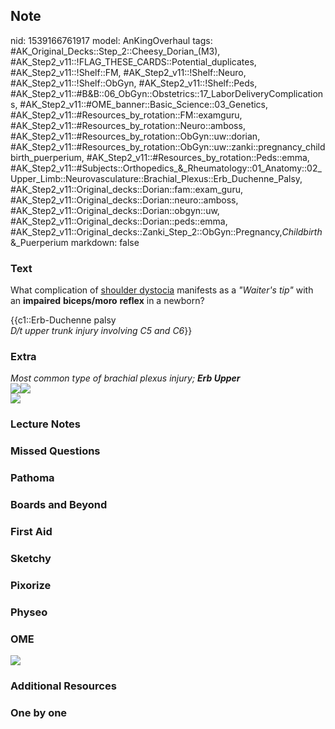 ## Note
nid: 1539166761917
model: AnKingOverhaul
tags: #AK_Original_Decks::Step_2::Cheesy_Dorian_(M3), #AK_Step2_v11::!FLAG_THESE_CARDS::Potential_duplicates, #AK_Step2_v11::!Shelf::FM, #AK_Step2_v11::!Shelf::Neuro, #AK_Step2_v11::!Shelf::ObGyn, #AK_Step2_v11::!Shelf::Peds, #AK_Step2_v11::#B&B::06_ObGyn::Obstetrics::17_LaborDeliveryComplications, #AK_Step2_v11::#OME_banner::Basic_Science::03_Genetics, #AK_Step2_v11::#Resources_by_rotation::FM::examguru, #AK_Step2_v11::#Resources_by_rotation::Neuro::amboss, #AK_Step2_v11::#Resources_by_rotation::ObGyn::uw::dorian, #AK_Step2_v11::#Resources_by_rotation::ObGyn::uw::zanki::pregnancy_childbirth_puerperium, #AK_Step2_v11::#Resources_by_rotation::Peds::emma, #AK_Step2_v11::#Subjects::Orthopedics_&_Rheumatology::01_Anatomy::02_Upper_Limb::Neurovasculature::Brachial_Plexus::Erb_Duchenne_Palsy, #AK_Step2_v11::Original_decks::Dorian::fam::exam_guru, #AK_Step2_v11::Original_decks::Dorian::neuro::amboss, #AK_Step2_v11::Original_decks::Dorian::obgyn::uw, #AK_Step2_v11::Original_decks::Dorian::peds::emma, #AK_Step2_v11::Original_decks::Zanki_Step_2::ObGyn::Pregnancy,_Childbirth_&_Puerperium
markdown: false

### Text
What complication of <u>shoulder dystocia</u> manifests as a
<i>"Waiter's tip"</i> with an <b>impaired</b> <b>biceps/moro</b>
<b>reflex</b> in a newborn?
<div>
  {{c1::Erb-Duchenne palsy
</div>
<div>
  <i>D/t upper trunk injury involving C5 and C6</i>}}
</div>

### Extra
<div>
  <i>Most common type of brachial plexus injury; <b>Erb
  Upper</b></i>
</div><img src="brachial%20plexus%20injury.png"><img src=
"bplesi.PNG">
<div><img src="big%20chart.png"></div>

### Lecture Notes


### Missed Questions


### Pathoma


### Boards and Beyond


### First Aid


### Sketchy


### Pixorize


### Physeo


### OME
<div class="ome-widget">
  <a href="https://onlinemeded.org/spa/obgyn?ref=anki"><img src=
  "_OME_AnkiFlashcards_Topic_6.png"></a>
</div>

### Additional Resources


### One by one

